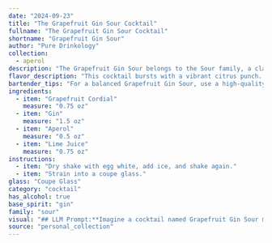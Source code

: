 ```yaml
---
date: "2024-09-23"
title: "The Grapefruit Gin Sour Cocktail"
fullname: "The Grapefruit Gin Sour Cocktail"
shortname: "Grapefruit Gin Sour"
author: "Pure Drinkology"
collection:
  - aperol
description: "The Grapefruit Gin Sour belongs to the Sour family, a classic cocktail style dating back to the 18th century.  This twist on the traditional sour utilizes the bitter-sweet notes of Aperol, adding a refreshing Italian touch to the traditional citrus and spirit base. "
flavor_description: "This cocktail bursts with a vibrant citrus punch. The grapefruit cordial's sweetness mingles with the gin's juniper notes, creating a refreshing base. Aperol adds a touch of bitter orange, balancing the sweetness and lending a subtle complexity. Lime juice provides a sharp, tart edge, rounding out the profile with a clean finish. "
bartender_tips: "For a balanced Grapefruit Gin Sour, use a high-quality gin and a grapefruit cordial that's not too sweet.  Shake the cocktail vigorously with ice to chill it thoroughly.  A splash of club soda adds a refreshing effervescence.  To garnish, use a grapefruit wedge or a sprig of rosemary. "
ingredients:
  - item: "Grapefruit Cordial"
    measure: "0.75 oz"
  - item: "Gin"
    measure: "1.5 oz"
  - item: "Aperol"
    measure: "0.5 oz"
  - item: "Lime Juice"
    measure: "0.75 oz"
instructions:
  - item: "Dry shake with egg white, add ice, and shake again."
  - item: "Strain into a coupe glass."
glass: "Coupe Glass"
category: "cocktail"
has_alcohol: true
base_spirit: "gin"
family: "sour"
visual: "## LLM Prompt:**Imagine a cocktail named Grapefruit Gin Sour made with Grapefruit Cordial, Gin, Aperol, and Lime Juice. Describe the cocktail's appearance in detail, considering the following:*** **Color:** What shades of color are present? Is it predominantly one color or a mix of hues? How does the light reflect off the surface?* **Clarity:** Is it clear, cloudy, or have sediment? * **Texture:** Is it smooth and silky, or have a frothy head? Are there any visible elements like ice or citrus fruit pieces?* **Overall Impression:** How does the cocktail's visual presentation evoke a sense of taste and experience? Is it bright and refreshing, or dark and sophisticated? **Bonus:*** Mention any specific ingredients that might contribute to the visual appearance, like the vibrant orange of Aperol or the bright green of lime juice. * Describe the appearance of the cocktail in a glass, considering the shape and size of the glass. * Include sensory details like the sound of ice clinking or the aroma wafting from the drink. "
source: "personal_collection"
---
```


